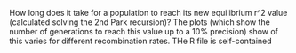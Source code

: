 How long does it take for a population to reach its new equilibrium r^2 value (calculated solving the 2nd Park recursion)?
The plots (which show the number of generations to reach this value up to a 10% precision) show of this varies for different recombination rates.
THe R file is self-contained
